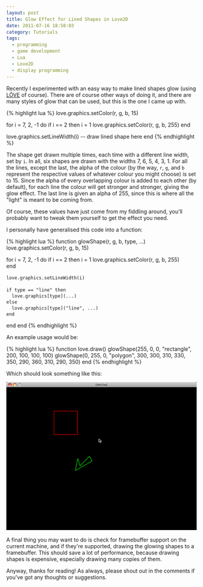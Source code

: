 ```yaml
---
layout: post
title: Glow Effect for Lined Shapes in Love2D
date: 2011-07-16 18:58:03
category: Tutorials
tags:
  - programming
  - game development
  - Lua
  - Love2D
  - display programming
---
```


Recently I experimented with an easy way to make lined shapes glow (using [LÖVE](http://love2d.org) of course). There are of course other ways of doing it, and there are many styles of glow that can be used, but this is the one I came up with.

{% highlight lua %}
love.graphics.setColor(r, g, b, 15)

for i = 7, 2, -1 do
  if i == 2 then
    i = 1
    love.graphics.setColor(r, g, b, 255)
  end
  
  love.graphics.setLineWidth(i)
  -- draw lined shape here
end
{% endhighlight %}

The shape get drawn multiple times, each time with a different line width, set by `i`. In all, six shapes are drawn with the widths 7, 6, 5, 4, 3, 1. For all the lines, except the last, the alpha of the colour (by the way, `r`, `g`, and `b` represent the respective values of whatever colour you might choose) is set to 15. Since the alpha of every overlapping colour is added to each other (by default), for each line the colour will get stronger and stronger, giving the glow effect. The last line is given an alpha of 255, since this is where all the "light" is meant to be coming from.

Of course, these values have just come from my fiddling around, you'll probably want to tweak them yourself to get the effect you need.

I personally have generalised this code into a function:

{% highlight lua %}
function glowShape(r, g, b, type, ...)
  love.graphics.setColor(r, g, b, 15)
  
  for i = 7, 2, -1 do
    if i == 2 then
      i = 1
      love.graphics.setColor(r, g, b, 255)    
    end
    
    love.graphics.setLineWidth(i)
    
    if type == "line" then
      love.graphics[type](...)
    else
      love.graphics[type]("line", ...)
    end
  end
end
{% endhighlight %}

An example usage would be:

{% highlight lua %}
function love.draw()
  glowShape(255, 0, 0, "rectangle", 200, 100, 100, 100)
  glowShape(0, 255, 0, "polygon", 300, 300, 310, 330, 350, 290, 360, 310, 290, 350)
end
{% endhighlight %}

Which should look something like this:

![A couple of glowing shapes.](/images/posts/love2d_shape_glow.png)

A final thing you may want to do is check for framebuffer support on the current machine, and if they're supported, drawing the glowing shapes to a framebuffer. This should save a lot of performance, because drawing shapes is expensive, especially drawing many copies of them.

Anyway, thanks for reading! As always, please shout out in the comments if you've got any thoughts or suggestions.
